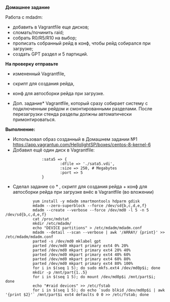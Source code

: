 **Домашнее задание**

Работа с mdadm:

- добавить в Vagrantfile еще дисков;
- сломать/починить raid;
- собрать R0/R5/R10 на выбор;
- прописать собранный рейд в конф, чтобы рейд собирался при загрузке;
- создать GPT раздел и 5 партиций.
 
**На проверку отправьте**
- измененный Vagrantfile,
- скрипт для создания рейда,
- конф для автосборки рейда при загрузке.

- Доп. задание*
Vagrantfile, который сразу собирает систему с подключенным рейдом и смонтированными разделами. После перезагрузки стенда разделы должны автоматически примонтироваться.


**Выполнение:**

- Использовал образ созданный в Домашнем задании №1 
https://app.vagrantup.com/HellolightSP/boxes/centos-8-kernel-6
- Добавил ещё один диск в Vagrantfile:
```
                :sata5 => {
                        :dfile => './sata5.vdi',
                        :size => 250, # Megabytes
                        :port => 5
                }
```
- Сделал задание со * , скрипт для создания рейда + конф для автосборки рейда при загрузке внёс в Vagrantfile (во вложении)



```
            yum install -y mdadm smartmontools hdparm gdisk
            mdadm --zero-superblock --force /dev/sd{b,c,d,e,f}
            mdadm --create --verbose --force /dev/md0 -l 5 -n 5 /dev/sd{b,c,d,e,f}
            cat /proc/mdstat
            mkdir /etc/mdadm/
            echo "DEVICE partitions" > /etc/mdadm/mdadm.conf
            mdadm --detail --scan --verbose | awk '/ARRAY/ {print}' >> /etc/mdadm/mdadm.conf
            parted -s /dev/md0 mklabel gpt
            parted /dev/md0 mkpart primary ext4 0% 20%
            parted /dev/md0 mkpart primary ext4 20% 40%
            parted /dev/md0 mkpart primary ext4 40% 60%
            parted /dev/md0 mkpart primary ext4 60% 80%
            parted /dev/md0 mkpart primary ext4 80% 100%
            for i in $(seq 1 5); do sudo mkfs.ext4 /dev/md0p$i; done
            mkdir -p /mnt/part{1..5}
            for i in $(seq 1 5); do mount /dev/md0p$i /mnt/part$i; done
            echo "#raid devices" >> /etc/fstab
            for i in $(seq 1 5); do echo `sudo blkid /dev/md0p$i | awk '{print $2}'` /mnt/part$i ext4 defaults 0 0 >> /etc/fstab; done
```
